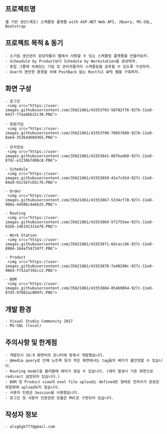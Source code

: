프로젝트명
---------
    웹 기반 생산(제조) 스케줄링 플랫폼 with ASP.NET Web API, JQuery, MS-SQL, Bootstrap  
    

프로젝트 목적 & 동기
------------
    - 소기업 생산관리 담당자들이 웹에서 사용할 수 있는 스케줄링 플랫폼을 만들어보자.
    - Scheudule by Product보다 Schedule by Workstation을 생성하자.
    - 동일 그룹에 속해있는 기업 및 관리자들끼리 스케줄링을 공유할 수 있도록 구성하자.
    - User의 편안한 환경을 위해 PostBack 없는 Restful API 웹을 구축하자.
    
화면 구성
--------  
    - 로그인
     <img src="https://user-images.githubusercontent.com/35621861/43353793-58782f76-927b-11e8-8437-77aa4bb22c30.PNG">
    
    - 회원가입
     <img src="https://user-images.githubusercontent.com/35621861/43353798-70057680-927b-11e8-8ab4-35364d60d365.PNG">
    
    - 유저정보
     <img src="https://user-images.githubusercontent.com/35621861/43353841-007badb0-927c-11e8-87dc-e1236b7d08c8.PNG">
    
    - Schedule
     <img src="https://user-images.githubusercontent.com/35621861/43353859-41e7c914-927c-11e8-84a9-01c5bfcb5c76.PNG">
    
    - Order
     <img src="https://user-images.githubusercontent.com/35621861/43353867-5334cf78-927c-11e8-908a-4450bc4e6b25.PNG">

    - Routing
     <img src="https://user-images.githubusercontent.com/35621861/43353869-5f2755ee-927c-11e8-82bb-146191311ef8.PNG">
    
    - Work Station
     <img src="https://user-images.githubusercontent.com/35621861/43353871-6dcaccb6-927c-11e8-8984-164af54724ff.PNG">
    
    - Product
     <img src="https://user-images.githubusercontent.com/35621861/43353878-7a48290c-927c-11e8-986d-f752af391cc2.PNG">
    
    - BOM
     <img src="https://user-images.githubusercontent.com/35621861/43353884-854b9064-927c-11e8-87d3-97082ac009fc.PNG">
    

개발 환경
--------
    - Visual Studio Community 2017
    - MS-SQL (local)

주의사항 및 한계점
--------
    - 개발당시 16:9 화면비의 모니터에 맞춰서 개발했습니다.
    - @media query로 인해 노트북 등의 작은 화면에서는 tag들의 배치가 불안정할 수 있습니다. 
    - Routing model을 불러올때 에러가 생길 수 있습니다. (에러 발생시 기존 화면으로 redirect 설정되어 있습니다.)
    - BOM 및 Product view의 exel file upload는 defined된 형태로 전처리가 완료된 파일밖에 upload되지 않습니다.
    - 사용자 인증은 Session을 사용했습니다.
    - 로그인 및 사용자 인증관련 모듈은 MVC로 구현되어 있습니다.
    
작성자 정보
----------
    - alsgkgk777@gmail.com
